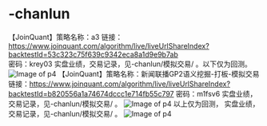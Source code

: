# -chanlun 
 【JoinQuant】策略名称：a3 链接：https://www.joinquant.com/algorithm/live/liveUrlShareIndex?backtestId=53c323c75f639c9342eca8a1d9e9b7ab  
密码：krey03
实盘业绩，交易记录，见-chanlun/模拟交易/ 。以下仅为回测。
![Image of p4](https://github.com/tomcat123a/-chanlun/blob/master/zoushileixing/2017_01.png)
【JoinQuant】策略名称：新闻联播GP2语义挖掘-打板-模拟交易  链接：https://www.joinquant.com/algorithm/live/liveUrlShareIndex?backtestId=b820556a1a74674dccc1e714fb55c797  密码：m1fsv6
 实盘业绩，交易记录，见-chanlun/模拟交易/ 。
![Image of p4](https://github.com/tomcat123a/-chanlun/blob/master/zoushileixing/GPT2.png)
以上仅为回测，
 实盘业绩，交易记录，见-chanlun/模拟交易/ 。
![Image of p4](https://github.com/tomcat123a/-chanlun/blob/master/zoushileixing/2010_08.png)

